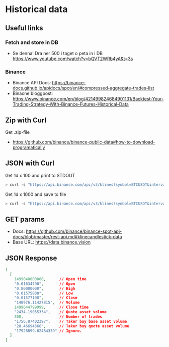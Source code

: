 # Historical data

## Useful links

### Fetch and store in DB

* Se denna! Dra ner 500 i taget o peta in i DB <https://www.youtube.com/watch?v=bQVT2WRb4yA&t=3s>

### Binance

* Binance API Docs: <https://binance-docs.github.io/apidocs/spot/en/#compressed-aggregate-trades-list>
* Binacne bloggpost: <https://www.binance.com/en/blog/421499824684901131/Backtest-Your-Trading-Strategy-With-Binance-Futures-Historical-Data>

## Zip with Curl

Get .zip-file

* <https://github.com/binance/binance-public-data#how-to-download-programatically>

## JSON with Curl

Get 1d x 100 and print to STDOUT

``` Bash
> curl -s "https://api.binance.com/api/v3/klines?symbol=BTCUSDT&interval=1d&limit=100"
```

Get 1d x 1000 and save to file

``` Bash
> curl -s "https://api.binance.com/api/v3/klines?symbol=BTCUSDT&interval=1d&limit=100" | tee 1d.json
```

## GET params

* Docs: <https://github.com/binance/binance-spot-api-docs/blob/master/rest-api.md#klinecandlestick-data>
* Base URL: <https://data.binance.vision>

## JSON Response

``` JSON
[
  [
    1499040000000,      // Open time
    "0.01634790",       // Open
    "0.80000000",       // High
    "0.01575800",       // Low
    "0.01577100",       // Close
    "148976.11427815",  // Volume
    1499644799999,      // Close time
    "2434.19055334",    // Quote asset volume
    308,                // Number of trades
    "1756.87402397",    // Taker buy base asset volume
    "28.46694368",      // Taker buy quote asset volume
    "17928899.62484339" // Ignore.
  ]
]
```
